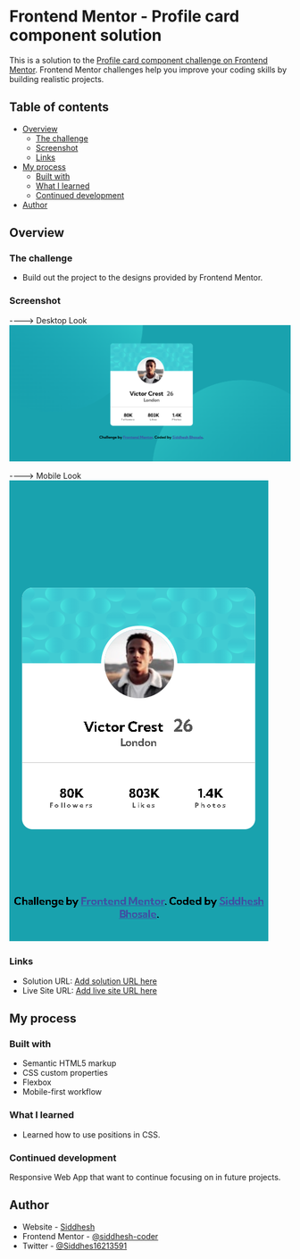 # Frontend Mentor - Profile card component solution

This is a solution to the [Profile card component challenge on Frontend Mentor](https://www.frontendmentor.io/challenges/profile-card-component-cfArpWshJ). Frontend Mentor challenges help you improve your coding skills by building realistic projects. 

## Table of contents

- [Overview](#overview)
  - [The challenge](#the-challenge)
  - [Screenshot](#screenshot)
  - [Links](#links)
- [My process](#my-process)
  - [Built with](#built-with)
  - [What I learned](#what-i-learned)
  - [Continued development](#continued-development)
- [Author](#author)

## Overview

### The challenge

- Build out the project to the designs provided by Frontend Mentor.

### Screenshot

----> Desktop Look
![](images/Pic-1.png)


----> Mobile Look
![](images/Pic-2.png)

### Links

- Solution URL: [Add solution URL here](https://your-solution-url.com)
- Live Site URL: [Add live site URL here](https://your-live-site-url.com)

## My process

### Built with

- Semantic HTML5 markup
- CSS custom properties
- Flexbox
- Mobile-first workflow

### What I learned

- Learned how to use positions in CSS.

### Continued development

Responsive Web App that want to continue focusing on in future projects. 

## Author

- Website - [Siddhesh](https://siddhesh-coder.github.io/SiddheshsPortfolio.github.io/)
- Frontend Mentor - [@siddhesh-coder](https://www.frontendmentor.io/profile/siddhesh-coder)
- Twitter - [@Siddhes16213591](https://twitter.com/Siddhes16213591)
